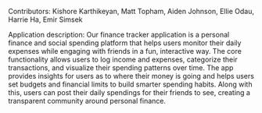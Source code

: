 Contributors: Kishore Karthikeyan, Matt Topham, Aiden Johnson, Ellie Odau, Harrie Ha, Emir Simsek

Application description: Our finance tracker application is a personal finance and social spending platform that helps users monitor their daily expenses while engaging with friends in a fun, interactive way. The core functionality allows users to log income and expenses, categorize their transactions, and visualize their spending patterns over time. The app provides insights for users as to where their money is going and helps users set budgets and financial limits to build smarter spending habits. Along with this, users can post their daily spendings for their friends to see, creating a transparent community around personal finance.
